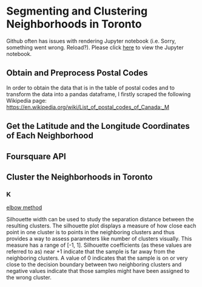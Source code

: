 # Segmenting and Clustering Neighborhoods in Toronto
Github often has issues with rendering Jupyter notebook (i.e. Sorry, something went wrong. Reload?). Please click [here](https://nbviewer.jupyter.org/github/RickWeng/segmenting-clusterIing-neighborhoods/blob/master/segmenting-clustering-neighborhoods.ipynb) to view the Jupyter notebook.   

## Obtain and Preprocess Postal Codes
In order to obtain the data that is in the table of postal codes and to transform the data into a pandas dataframe, I firstly scraped the following Wikipedia page: https://en.wikipedia.org/wiki/List_of_postal_codes_of_Canada:_M   
## Get the Latitude and the Longitude Coordinates of Each Neighborhood

## Foursquare API

## Cluster the Neighborhoods in Toronto

### K

[elbow method](https://blog.cambridgespark.com/how-to-determine-the-optimal-number-of-clusters-for-k-means-clustering-14f27070048f)

Silhouette width can be used to study the separation distance between the resulting clusters. The silhouette plot displays a measure of how close each point in one cluster is to points in the neighboring clusters and thus provides a way to assess parameters like number of clusters visually. This measure has a range of [-1, 1]. Silhouette coefficients (as these values are referred to as) near +1 indicate that the sample is far away from the neighboring clusters. A value of 0 indicates that the sample is on or very close to the decision boundary between two neighboring clusters and negative values indicate that those samples might have been assigned to the wrong cluster.
